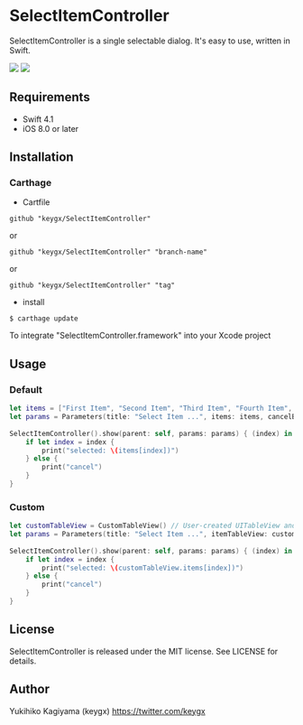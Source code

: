 # SelectItemController

SelectItemController is a single selectable dialog. It's easy to use, written in Swift.

![](images/screen02.png) ![](images/screen03.png)

## Requirements
- Swift 4.1
- iOS 8.0 or later


## Installation

### Carthage

* Cartfile

```Cartfile
github "keygx/SelectItemController"
```
or

```Cartfile
github "keygx/SelectItemController" "branch-name"
```
or

```Cartfile
github "keygx/SelectItemController" "tag"
```

* install

```
$ carthage update
```
To integrate "SelectItemController.framework" into your Xcode project


## Usage
### Default
```swift
let items = ["First Item", "Second Item", "Third Item", "Fourth Item", "Fifth Item"]
let params = Parameters(title: "Select Item ...", items: items, cancelButton: "Cancel")
    
SelectItemController().show(parent: self, params: params) { (index) in
    if let index = index {
        print("selected: \(items[index])")
    } else {
        print("cancel")
    }
}
```

### Custom
```swift
let customTableView = CustomTableView() // User-created UITableView and custom cell
let params = Parameters(title: "Select Item ...", itemTableView: customTableView, cancelButton: "Cancel")
    
SelectItemController().show(parent: self, params: params) { (index) in
    if let index = index {
        print("selected: \(customTableView.items[index])")
    } else {
        print("cancel")
    }
}
```


## License

SelectItemController is released under the MIT license. See LICENSE for details.


## Author

Yukihiko Kagiyama (keygx) <https://twitter.com/keygx>
